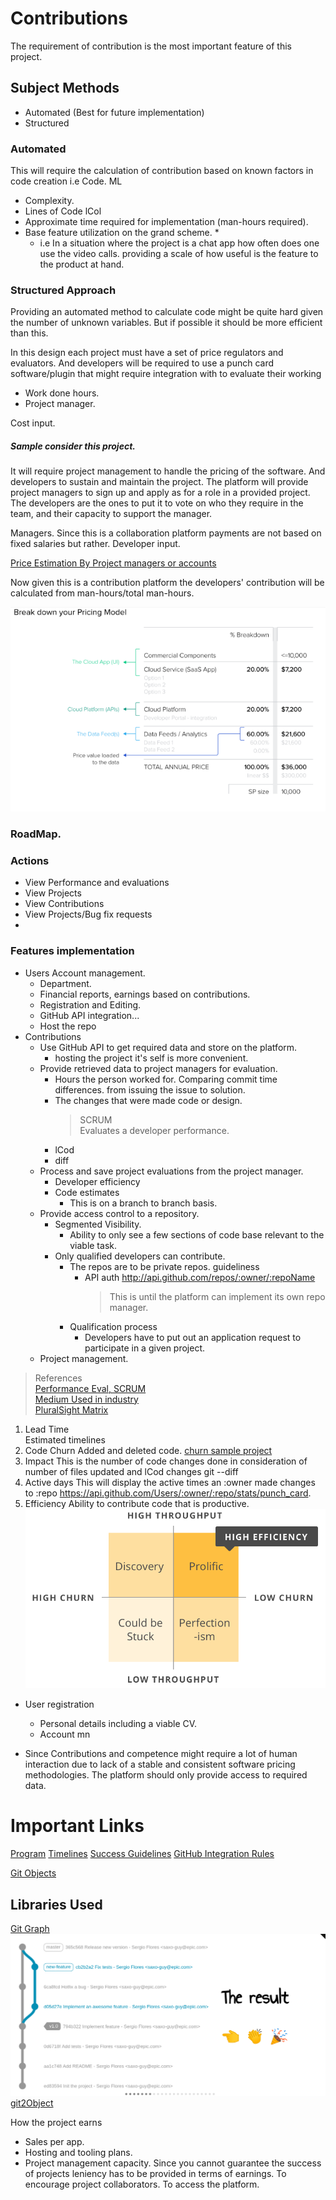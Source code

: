 # Contributions
The requirement of contribution is the most important feature of this project. 

## Subject Methods
- Automated (Best for future implementation)  
- Structured  

### Automated
This will require the calculation of contribution 
based on known factors in code creation
i.e Code. ML
- Complexity. 
- Lines of Code lCol
- Approximate time required for implementation (man-hours required).
- Base feature utilization on the grand scheme. *
    - i.e In a situation where the project is a chat app how often does one use the video calls. 
      providing a scale of how useful is the feature to the product at hand.

### Structured Approach
Providing an automated method to calculate code might be quite hard given the number of unknown variables. 
But if possible it should be more efficient than this. 

In this design each project must have a set of price regulators and evaluators.
And developers will be required to use a punch card software/plugin that might require
integration with to evaluate
their working  

- Work done hours.  
- Project manager.  

Cost input.  

##### Sample consider this project.  
It will require project management to handle the pricing of the software. 
And developers to sustain and maintain the project. 
The platform will provide project managers to sign up and apply as for a role in a provided project. 
The developers are the ones to put it to vote on who they require in the team, 
and their capacity to support the manager. 

Managers. Since this is a collaboration platform payments are not based on fixed salaries but rather. 
Developer input.  

[Price Estimation By Project managers or accounts](https://www.toptal.com/product-managers/product-management/software-pricing-strategy-and-architecture)

Now given this is a contribution platform the developers' contribution will be calculated from 
man-hours/total man-hours.

![Pricing sample](../../../../public/images/doc/sample_price_breakdown.png)

### RoadMap.


### Actions
- View Performance and evaluations
- View Projects
- View Contributions
- View Projects/Bug fix requests
- 

### Features implementation
- Users Account management.
    - Department.
    - Financial reports, earnings based on contributions.  
    - Registration and Editing.
    - GitHub API integration...
    - Host the repo 
- Contributions 
    - Use GitHub API to get required data and store on the platform. 
        - hosting the project it's self is more convenient.
    - Provide retrieved data to project managers for evaluation. 
        - Hours the person worked for. Comparing commit time differences. 
          from issuing the issue to solution. 
        - The changes that were made code or design.
            > SCRUM  <br>  Evaluates a developer performance. 
        - lCod
        - diff
    - Process and save project evaluations from the project manager.
        - Developer efficiency
        - Code estimates
            - This is on a branch to branch basis.
    - Provide access control to a repository.
        - Segmented Visibility. 
            - Ability to only see a few sections of code base relevant to the viable task. 
        - Only qualified developers can contribute.
            - The repos are to be private repos. guideliness
                 - API auth http://api.github.com/repos/:owner/:repoName
                    > This is until the platform can implement its own repo manager.  
            - Qualification process
                - Developers have to put out an application request to participate in a given
                 project. 
    - Project management.


> References  
> [Performance Eval, SCRUM](https://pm.stackexchange.com/questions/17514/any-ideas-about-how-to-evaluate-a-developers-performance)  
> [Medium Used in industry](https://medium.com/@yupyork/the-best-developer-performance-metrics-6295ea8d87c0)  
> [PluralSight Matrix](https://www.pluralsight.com/blog/teams/5-developer-metrics-every-software-manager-should-care-about)

1. Lead Time  
Estimated timelines
2. Code Churn 
Added and deleted code.
[churn sample project](https://github.com/danmayer/churn)
3. Impact
This is the number of code changes done in consideration of number of files updated and lCod changes
git --diff
4. Active days
This will display the active times an :owner made changes to :repo
https://api.github.com/Users/:owner/:repo/stats/punch_card.
5. Efficiency
Ability to contribute code that is productive. 
![Efficiency](../../../../public/images/doc/effective.png)

- User registration
    - Personal details including a viable CV. 
    - Account mn
    
- Since Contributions and competence might require a lot of human interaction due to lack of a stable 
and consistent software pricing methodologies. The platform should only provide access to required 
data. 



# Important Links
[Program](https://buildforsdg.andela.com/program)
[Timelines]()
[Success Guidelines](https://drive.google.com/file/d/1G4y8-V2UyX2nNMdg2T6wh6rglruvW61k/view)
[GitHub Integration Rules](https://docs.google.com/presentation/d/1hvnwv76gX98nAAgTxJp47CremzwPkfzDkXgejQGz2l0/edit#slide=id.p1)



[Git Objects](https://youtu.be/1_LFectmOTw)


## Libraries Used
[Git Graph](https://gitgraphjs.com)
![Git Graph](../../../../public/images/doc/git_graph.png)
[git2Object](https://github.com/fabien0102/git2json)

How the project earns
- Sales per app.
- Hosting and tooling plans.
- Project management capacity.
Since you cannot guarantee the success of projects leniency has to be provided in terms of earnings. 
To encourage project collaborators. To access the platform.

